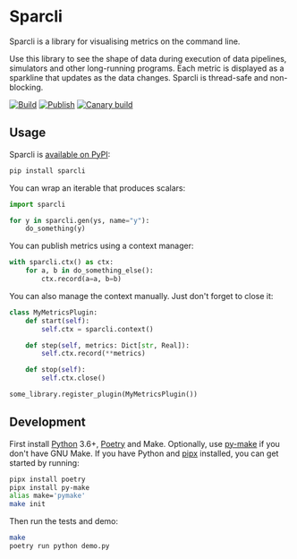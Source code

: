 # Sparcli

Sparcli is a library for visualising metrics on the command line.

Use this library to see the shape of data during execution of data pipelines, simulators and other long-running programs. Each metric is displayed as a sparkline that updates as the data changes. Sparcli is thread-safe and non-blocking.

[![Build](https://github.com/z0u/sparcli/workflows/Build/badge.svg)](https://github.com/z0u/sparcli/actions?query=workflow%3ABuild)
[![Publish](https://github.com/z0u/sparcli/workflows/Publish/badge.svg)](https://github.com/z0u/sparcli/actions?query=workflow%3APublish)
[![Canary build](https://github.com/z0u/sparcli/workflows/Canary%20build/badge.svg)](https://github.com/z0u/sparcli/actions?query=workflow%3A%22Canary+build%22)


## Usage

Sparcli is [available on PyPI](https://pypi.org/project/sparcli/):

```sh
pip install sparcli
```

You can wrap an iterable that produces scalars:

```python
import sparcli

for y in sparcli.gen(ys, name="y"):
    do_something(y)
```

You can publish metrics using a context manager:

```python
with sparcli.ctx() as ctx:
    for a, b in do_something_else():
        ctx.record(a=a, b=b)
```

You can also manage the context manually. Just don't forget to close it:

```python
class MyMetricsPlugin:
    def start(self):
        self.ctx = sparcli.context()

    def step(self, metrics: Dict[str, Real]):
        self.ctx.record(**metrics)

    def stop(self):
        self.ctx.close()

some_library.register_plugin(MyMetricsPlugin())
```


## Development

First install [Python] 3.6+, [Poetry] and Make. Optionally, use [py-make] if you don't have GNU Make. If you have Python and [pipx] installed, you can get started by running:

```sh
pipx install poetry
pipx install py-make
alias make='pymake'
make init
```

Then run the tests and demo:

```sh
make
poetry run python demo.py
```

[Python]: https://www.python.org/
[Poetry]: https://python-poetry.org/
[py-make]: https://github.com/tqdm/py-make#py-make
[pipx]: https://github.com/pipxproject/pipx#pipx--install-and-run-python-applications-in-isolated-environments
